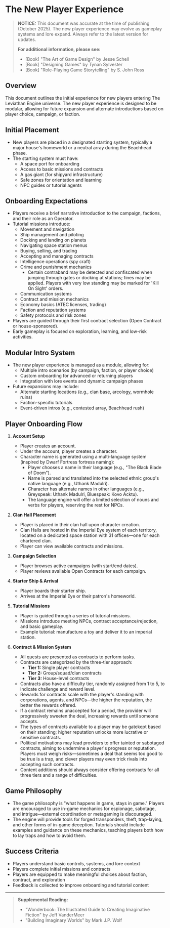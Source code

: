 # The New Player Experience

> **NOTICE:** This document was accurate at the time of publishing (October 2025). The new player experience may evolve as gameplay systems and lore expand. Always refer to the latest version for updates.
>
> **For additional information, please see:**
> - [Book] "The Art of Game Design" by Jesse Schell
> - [Book] "Designing Games" by Tynan Sylvester
> - [Book] "Role-Playing Game Storytelling" by S. John Ross

## Overview
This document outlines the initial experience for new players entering The Leviathan Engine universe. The new player experience is designed to be modular, allowing for future expansion and alternate introductions based on player choice, campaign, or faction.

## Initial Placement
- New players are placed in a designated starting system, typically a major house's homeworld or a neutral array during the Beachhead phase.
- The starting system must have:
  - A space port for onboarding
  - Access to basic missions and contracts
  - A gas giant (for shipyard infrastructure)
  - Safe zones for orientation and learning
  - NPC guides or tutorial agents

## Onboarding Expectations
- Players receive a brief narrative introduction to the campaign, factions, and their role as an Operator.
- Tutorial missions introduce:
  - Movement and navigation
  - Ship management and piloting
  - Docking and landing on planets
  - Navigating space station menus
  - Buying, selling, and trading
  - Accepting and managing contracts
  - Intelligence operations (spy craft)
  - Crime and punishment mechanics
    - Certain contraband may be detected and confiscated when jumping through gates or docking at stations; fines may be applied. Players with very low standing may be marked for 'Kill On Sight' orders.
  - Communication systems
  - Contract and mission mechanics
  - Economy basics (ATEC licenses, trading)
  - Faction and reputation systems
  - Safety protocols and risk zones
- Players are guided through their first contract selection (Open Contract or house-sponsored).
- Early gameplay is focused on exploration, learning, and low-risk activities.

## Modular Intro System
- The new player experience is managed as a module, allowing for:
  - Multiple intro scenarios (by campaign, faction, or player choice)
  - Custom onboarding for advanced or returning players
  - Integration with lore events and dynamic campaign phases
- Future expansions may include:
  - Alternate starting locations (e.g., clan base, arcology, wormhole ruins)
  - Faction-specific tutorials
  - Event-driven intros (e.g., contested array, Beachhead rush)

## Player Onboarding Flow
1. **Account Setup**
   - Player creates an account.
   - Under the account, player creates a character.
   - Character name is generated using a multi-language system (inspired by Dwarf Fortress fortress naming):
     - Player chooses a name in their language (e.g., "The Black Blade of Doom").
     - Name is parsed and translated into the selected ethnic group's native language (e.g., Uthank Madulri).
     - Character has alternate names in other languages (e.g., Greyspeak: Uthank Madulri, Bluespeak: Kovo Acktu).
     - The language engine will offer a limited selection of nouns and verbs for players, reserving the rest for NPCs.

2. **Clan Hall Placement**
   - Player is placed in their clan hall upon character creation.
   - Clan Halls are hosted in the Imperial Eye system of each territory, located on a dedicated space station with 31 offices—one for each chartered clan.
   - Player can view available contracts and missions.

3. **Campaign Selection**
   - Player browses active campaigns (with start/end dates).
   - Player reviews available Open Contracts for each campaign.

4. **Starter Ship & Arrival**
   - Player boards their starter ship.
   - Arrives at the Imperial Eye or their patron's homeworld.

5. **Tutorial Missions**
   - Player is guided through a series of tutorial missions.
   - Missions introduce meeting NPCs, contract acceptance/rejection, and basic gameplay.
   - Example tutorial: manufacture a toy and deliver it to an imperial station.

6. **Contract & Mission System**
   - All quests are presented as contracts to perform tasks.
   - Contracts are categorized by the three-tier approach:
     - **Tier 1:** Single player contracts
     - **Tier 2:** Group/squad/clan contracts
     - **Tier 3:** House-level contracts
   - Contracts also have a difficulty tier, randomly assigned from 1 to 5, to indicate challenge and reward level.
   - Rewards for contracts scale with the player's standing with corporations, agents, and NPCs—the higher the reputation, the better the rewards offered.
   - If a contract remains unaccepted for a period, the provider will progressively sweeten the deal, increasing rewards until someone accepts.
   - The types of contracts available to a player may be gatekept based on their standing; higher reputation unlocks more lucrative or sensitive contracts.
   - Political motivations may lead providers to offer tainted or sabotaged contracts, aiming to undermine a player's progress or reputation. Players must weigh risks—sometimes a deal that seems too good to be true is a trap, and clever players may even trick rivals into accepting such contracts.
   - Content additions should always consider offering contracts for all three tiers and a range of difficulties.

## Game Philosophy
- The game philosophy is "what happens in game, stays in game." Players are encouraged to use in-game mechanics for espionage, sabotage, and intrigue—external coordination or metagaming is discouraged.
- The engine will provide tools for forged transponders, theft, trap-laying, and other forms of in-game deception. Tutorials should include examples and guidance on these mechanics, teaching players both how to lay traps and how to avoid them.

## Success Criteria
- Players understand basic controls, systems, and lore context
- Players complete initial missions and contracts
- Players are equipped to make meaningful choices about faction, contract, and exploration
- Feedback is collected to improve onboarding and tutorial content

---

> **Supplemental Reading:**
> - "Wonderbook: The Illustrated Guide to Creating Imaginative Fiction" by Jeff VanderMeer
> - "Building Imaginary Worlds" by Mark J.P. Wolf
